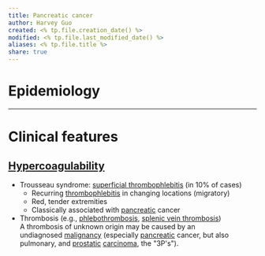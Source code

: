 ```yaml
---
title: Pancreatic cancer
author: Harvey Guo
created: <% tp.file.creation_date() %>
modified: <% tp.file.last_modified_date() %>
aliases: <% tp.file.title %>
share: true
---
```


# Epidemiology


---
# Clinical features
## [Hypercoagulability](https://next.amboss.com/us/article/bo0H0S#Z0f31154c63b8097e20cbfc0736fd665a)
- Trousseau syndrome: [superficial thrombophlebitis](https://next.amboss.com/us/article/fh0kWf#Z502e36e6973a5064c56b22989fb25dac) (in 10% of cases)
    - Recurring [thrombophlebitis](https://next.amboss.com/us/article/fh0kWf#Z503e62c322f86af769ed725916b88de5) in changing locations (migratory)
    - Red, tender extremities
    - Classically associated with [pancreatic](https://next.amboss.com/us/article/260T4S#Z0842648c05a9f12b182c77d4baeb7a3a) cancer
- Thrombosis (e.g., [phlebothrombosis](https://next.amboss.com/us/article/fh0kWf#Z6f97f921fd5692d434781802ed911758), [splenic vein thrombosis](https://next.amboss.com/us/article/hS0cz2#Z8c8828405a5aec7c073665ced999fa27))
A thrombosis of unknown origin may be caused by an undiagnosed [malignancy](https://next.amboss.com/us/article/WM0Png#Z8c3bce39ca977e0f872b6d9fb3be8cfb) (especially [pancreatic](https://next.amboss.com/us/article/260T4S#Z0842648c05a9f12b182c77d4baeb7a3a) cancer, but also pulmonary, and [prostatic](https://next.amboss.com/us/article/l60vOS#Z6193c696f64ae504f5c057459595b7f3) [carcinoma](https://next.amboss.com/us/article/WM0Png#Z22674f156f136302ff6142f806db0d5a), the "3P's").